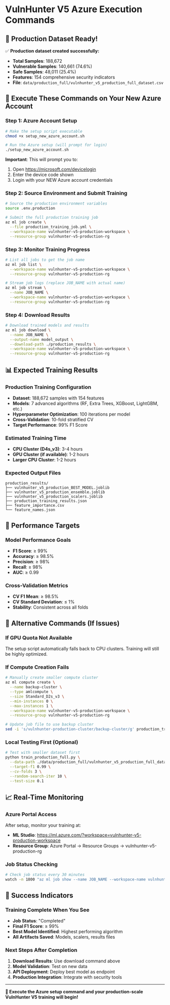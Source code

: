 # VulnHunter V5 Azure Execution Commands

## 🎉 Production Dataset Ready!

✅ **Production dataset created successfully:**
- **Total Samples**: 188,672
- **Vulnerable Samples**: 140,661 (74.6%)
- **Safe Samples**: 48,011 (25.4%)
- **Features**: 154 comprehensive security indicators
- **File**: `data/production_full/vulnhunter_v5_production_full_dataset.csv`

## 🚀 Execute These Commands on Your New Azure Account

### Step 1: Azure Account Setup
```bash
# Make the setup script executable
chmod +x setup_new_azure_account.sh

# Run the Azure setup (will prompt for login)
./setup_new_azure_account.sh
```

**Important**: This will prompt you to:
1. Open https://microsoft.com/devicelogin
2. Enter the device code shown
3. Login with your NEW Azure account credentials

### Step 2: Source Environment and Submit Training
```bash
# Source the production environment variables
source .env.production

# Submit the full production training job
az ml job create \
  --file production_training_job.yml \
  --workspace-name vulnhunter-v5-production-workspace \
  --resource-group vulnhunter-v5-production-rg
```

### Step 3: Monitor Training Progress
```bash
# List all jobs to get the job name
az ml job list \
  --workspace-name vulnhunter-v5-production-workspace \
  --resource-group vulnhunter-v5-production-rg

# Stream job logs (replace JOB_NAME with actual name)
az ml job stream \
  --name JOB_NAME \
  --workspace-name vulnhunter-v5-production-workspace \
  --resource-group vulnhunter-v5-production-rg
```

### Step 4: Download Results
```bash
# Download trained models and results
az ml job download \
  --name JOB_NAME \
  --output-name model_output \
  --download-path ./production_results \
  --workspace-name vulnhunter-v5-production-workspace \
  --resource-group vulnhunter-v5-production-rg
```

## 📊 Expected Training Results

### Production Training Configuration
- **Dataset**: 188,672 samples with 154 features
- **Models**: 7 advanced algorithms (RF, Extra Trees, XGBoost, LightGBM, etc.)
- **Hyperparameter Optimization**: 100 iterations per model
- **Cross-Validation**: 10-fold stratified CV
- **Target Performance**: 99% F1 Score

### Estimated Training Time
- **CPU Cluster (D4s_v3)**: 3-4 hours
- **GPU Cluster (if available)**: 1-2 hours
- **Larger CPU Cluster**: 1-2 hours

### Expected Output Files
```
production_results/
├── vulnhunter_v5_production_BEST_MODEL.joblib
├── vulnhunter_v5_production_ensemble.joblib
├── vulnhunter_v5_production_scalers.joblib
├── production_training_results.json
├── feature_importance.csv
└── feature_names.json
```

## 🎯 Performance Targets

### Model Performance Goals
- **F1 Score**: ≥ 99%
- **Accuracy**: ≥ 98.5%
- **Precision**: ≥ 98%
- **Recall**: ≥ 98%
- **AUC**: ≥ 0.99

### Cross-Validation Metrics
- **CV F1 Mean**: ≥ 98.5%
- **CV Standard Deviation**: ≤ 1%
- **Stability**: Consistent across all folds

## 🚨 Alternative Commands (If Issues)

### If GPU Quota Not Available
The setup script automatically falls back to CPU clusters. Training will still be highly optimized.

### If Compute Creation Fails
```bash
# Manually create smaller compute cluster
az ml compute create \
  --name backup-cluster \
  --type amlcompute \
  --size Standard_D2s_v3 \
  --min-instances 0 \
  --max-instances 1 \
  --workspace-name vulnhunter-v5-production-workspace \
  --resource-group vulnhunter-v5-production-rg

# Update job file to use backup cluster
sed -i 's/vulnhunter-production-cluster/backup-cluster/g' production_training_job.yml
```

### Local Testing First (Optional)
```bash
# Test with smaller dataset first
python train_production_full.py \
  --data-path ./data/production_full/vulnhunter_v5_production_full_dataset.csv \
  --target-f1 0.99 \
  --cv-folds 3 \
  --random-search-iter 10 \
  --test-size 0.1
```

## 📈 Real-Time Monitoring

### Azure Portal Access
After setup, monitor your training at:
- **ML Studio**: https://ml.azure.com/?workspace=vulnhunter-v5-production-workspace
- **Resource Group**: Azure Portal → Resource Groups → vulnhunter-v5-production-rg

### Job Status Checking
```bash
# Check job status every 30 minutes
watch -n 1800 "az ml job show --name JOB_NAME --workspace-name vulnhunter-v5-production-workspace --resource-group vulnhunter-v5-production-rg --query status"
```

## 🎉 Success Indicators

### Training Complete When You See
- **Job Status**: "Completed"
- **Final F1 Score**: ≥ 99%
- **Best Model Identified**: Highest performing algorithm
- **All Artifacts Saved**: Models, scalers, results files

### Next Steps After Completion
1. **Download Results**: Use download command above
2. **Model Validation**: Test on new data
3. **API Deployment**: Deploy best model as endpoint
4. **Production Integration**: Integrate with security tools

---

**🚀 Execute the Azure setup command and your production-scale VulnHunter V5 training will begin!**